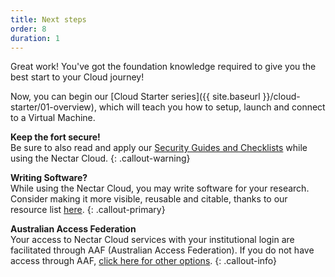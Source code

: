 ```yaml
---
title: Next steps
order: 8
duration: 1
---
```


Great work! You've got the foundation knowledge required to give you the best start to your Cloud journey!

Now, you can begin our [Cloud Starter series]({{ site.baseurl }}/cloud-starter/01-overview), which will teach you how to setup, launch and connect to a Virtual Machine.

**Keep the fort secure!**  
Be sure to also read and apply our [Security Guides and Checklists](https://support.ehelp.edu.au/support/solutions/folders/6000203455) while using the Nectar Cloud.
{: .callout-warning}

**Writing Software?**  
While using the Nectar Cloud, you may write software for your research. Consider making it more visible, reusable and citable, thanks to our resource list [here](https://support.ehelp.edu.au/support/solutions/articles/6000255477-software-citation-in-the-nectar-cloud).
 {: .callout-primary}

 **Australian Access Federation**  
Your access to Nectar Cloud services with your institutional login are facilitated through AAF (Australian Access Federation). If you do not have access through AAF, [click here for other options](https://support.ehelp.edu.au/support/solutions/articles/6000225027-how-to-get-access-if-your-organisation-doesn-t-support-aaf).
{: .callout-info}